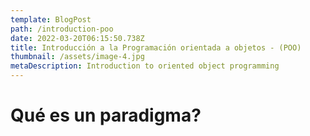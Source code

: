 ```yaml
---
template: BlogPost
path: /introduction-poo
date: 2022-03-20T06:15:50.738Z
title: Introducción a la Programación orientada a objetos - (POO)
thumbnail: /assets/image-4.jpg
metaDescription: Introduction to oriented object programming
---
```


# Qué es un paradigma?
